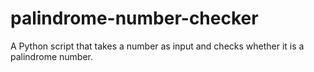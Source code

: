 # palindrome-number-checker
A Python script that takes a number as input and checks whether it is a palindrome number.
